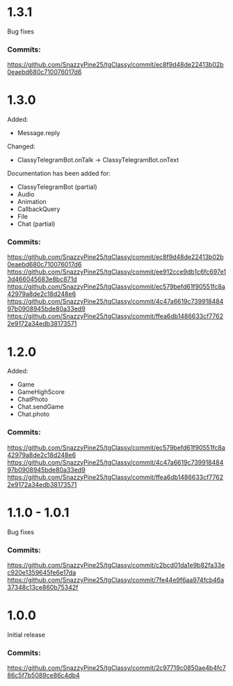 # 1.3.1

Bug fixes

### Commits:
https://github.com/SnazzyPine25/tgClassy/commit/ec8f9d48de22413b02b0eaebd680c710076017d6

# 1.3.0

Added:
- Message.reply

Changed:
- ClassyTelegramBot.onTalk -> ClassyTelegramBot.onText

Documentation has been added for:
- ClassyTelegramBot (partial)
- Audio
- Animation
- CallbackQuery
- File
- Chat (partial)

### Commits:
https://github.com/SnazzyPine25/tgClassy/commit/ec8f9d48de22413b02b0eaebd680c710076017d6
https://github.com/SnazzyPine25/tgClassy/commit/ee912cce9db1c6fc697e13d466045683e8bc871d
https://github.com/SnazzyPine25/tgClassy/commit/ec579befd61f90551fc8a42979a8de2c18d248e6
https://github.com/SnazzyPine25/tgClassy/commit/4c47a6619c73991848497b0908945bde80a33ed9
https://github.com/SnazzyPine25/tgClassy/commit/ffea6db1486633cf77622e9172a34edb38173571

# 1.2.0

Added:
- Game
- GameHighScore
- ChatPhoto
- Chat.sendGame
- Chat.photo

### Commits:
https://github.com/SnazzyPine25/tgClassy/commit/ec579befd61f90551fc8a42979a8de2c18d248e6
https://github.com/SnazzyPine25/tgClassy/commit/4c47a6619c73991848497b0908945bde80a33ed9
https://github.com/SnazzyPine25/tgClassy/commit/ffea6db1486633cf77622e9172a34edb38173571

# 1.1.0 - 1.0.1

Bug fixes

### Commits:
https://github.com/SnazzyPine25/tgClassy/commit/c2bcd01da1e9b82fa33ec920e1359645fe6e17da
https://github.com/SnazzyPine25/tgClassy/commit/7fe44e9f6aa974fcb46a37348c13ce860b75342f

# 1.0.0

Initial release

### Commits:
https://github.com/SnazzyPine25/tgClassy/commit/2c97719c0850ae4b4fc786c5f7b5089ce86c4db4